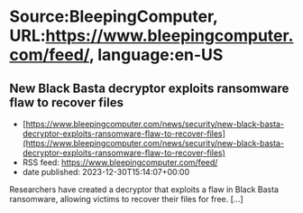 # Source:BleepingComputer, URL:https://www.bleepingcomputer.com/feed/, language:en-US

## New Black Basta decryptor exploits ransomware flaw to recover files
 - [https://www.bleepingcomputer.com/news/security/new-black-basta-decryptor-exploits-ransomware-flaw-to-recover-files](https://www.bleepingcomputer.com/news/security/new-black-basta-decryptor-exploits-ransomware-flaw-to-recover-files)
 - RSS feed: https://www.bleepingcomputer.com/feed/
 - date published: 2023-12-30T15:14:07+00:00

Researchers have created a decryptor that exploits a flaw in Black Basta ransomware, allowing victims to recover their files for free. [...]


